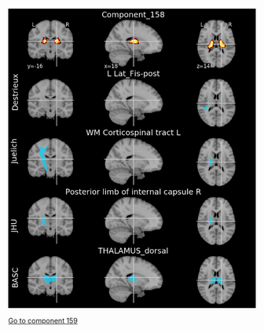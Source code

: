 ![158](preliminary/158.jpg "Component 158")

[Go to component 159](https://parietal-inria.github.io/MODL_atlas/256/159 "Component 159")
